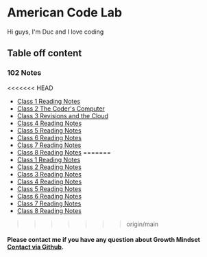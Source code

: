 # American Code Lab 

Hi guys, I'm Duc and I love coding

## Table off content

### 102 Notes
<<<<<<< HEAD
- [Class 1 Reading Notes](102/class1.md)
- [Class 2 The Coder's Computer](102/class2.md)
- [Class 3 Revisions and the Cloud](102/class3.md)
- [Class 4 Reading Notes](102/class4.md)
- [Class 5 Reading Notes](102/class5.md)
- [Class 6 Reading Notes](102/class6.md)
- [Class 7 Reading Notes](102/class7.md)
- [Class 8 Reading Notes](102/class8.md) 
=======
- [Class 1 Reading Notes](/102/class1.md)
- [Class 2 Reading Notes](/courses/reading-notes/102/class2.md)
- [Class 3 Reading Notes](/courses/reading-notes/102/class3.md)
- [Class 4 Reading Notes](/courses/reading-notes/102/class4.md)
- [Class 5 Reading Notes](/courses/reading-notes/102/class5.md)
- [Class 6 Reading Notes](/courses/reading-notes/102/class6.md)
- [Class 7 Reading Notes](/courses/reading-notes/102/class7.md)
- [Class 8 Reading Notes](/courses/reading-notes/102/class8.md) 
>>>>>>> origin/main
#### Please contact me if you have any question about Growth Mindset [Contact via Github](https://github.com/duc-nq).
